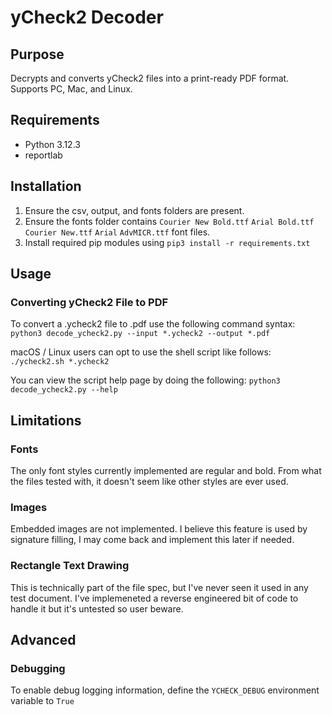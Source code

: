 # yCheck2 Decoder

## Purpose
Decrypts and converts yCheck2 files into a print-ready PDF format. Supports PC, Mac, and Linux.

## Requirements
- Python 3.12.3
- reportlab

## Installation
1. Ensure the csv, output, and fonts folders are present.
2. Ensure the fonts folder contains ```Courier New Bold.ttf``` ```Arial Bold.ttf``` ```Courier New.ttf``` ```Arial``` ```AdvMICR.ttf``` font files.
3. Install required pip modules using ```pip3 install -r requirements.txt```

## Usage
### Converting yCheck2 File to PDF
To convert a .ycheck2 file to .pdf use the following command syntax:
```python3 decode_ycheck2.py --input *.ycheck2 --output *.pdf```

macOS / Linux users can opt to use the shell script like follows:
```./ycheck2.sh *.ycheck2```

You can view the script help page by doing the following:
```python3 decode_ycheck2.py --help```

## Limitations
### Fonts
The only font styles currently implemented are regular and bold. From what the files tested with, it doesn't seem like other styles are ever used.

### Images
Embedded images are not implemented. I believe this feature is used by signature filling, I may come back and implement this later if needed.

### Rectangle Text Drawing
This is technically part of the file spec, but I've never seen it used in any test document. I've implemeneted a reverse engineered bit of code to handle it but it's untested so user beware.

## Advanced
### Debugging
To enable debug logging information, define the ```YCHECK_DEBUG``` environment variable to ```True```
